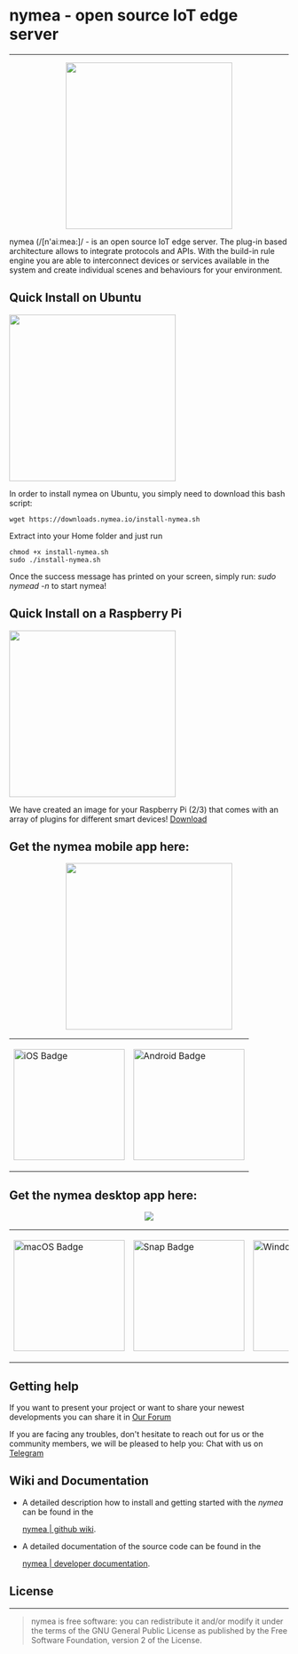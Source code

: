 # nymea - open source IoT edge server
--------------------------------------------
<p align="center">
  <a  href="https://nymea.io">
    <img src="https://nymea.io/app/default/assets/addons/default/guh/default-theme/resources/img/nymea-logo.svg" width=300>
  </a>
</p>

nymea (/[n'aiːmea:]/ - is an open source IoT edge server. The plug-in based architecture allows to integrate protocols and APIs. With the build-in rule engine you are able to interconnect devices or services available in the system and create individual scenes and behaviours for your environment.

## Quick Install on Ubuntu 

<img src="https://nymea.io/app/default/assets/addons/default/guh/default-theme/resources/img/nymea-ubuntu.svg" width=300 >

In order to install nymea on Ubuntu, you simply need to download this bash script:

```
wget https://downloads.nymea.io/install-nymea.sh
```
Extract into your Home folder and just run

```
chmod +x install-nymea.sh
sudo ./install-nymea.sh
```
Once the success message has printed on your screen, simply run: *sudo nymead -n* to start nymea!

## Quick Install on a Raspberry Pi

<img src="https://nymea.io/app/default/assets/addons/default/guh/default-theme/resources/img/nymea-pi.svg" width=300 >

We have created an image for your Raspberry Pi (2/3) that comes with an array of plugins for different smart devices!
 [Download](https://downloads.nymea.io/images/nymea-community/nymea-ubuntu-18.04.2-latest-armhf+raspi.zip)

## Get the nymea mobile app here:

<p align="center">
  <img src="https://nymea.io/app/default/assets/addons/default/guh/default-theme/resources/img/community/app-shots/ios-app.png" width=300>
</p>

<table align="middle">
  <tr>
    <td> 
      <p>
        <a href="https://itunes.apple.com/us/app/nymea-app/id1400810250?mt=8">
          <img border="0" align="middle" alt="iOS Badge" src="https://nymea.io/app/default/assets/addons/default/guh/default-theme/resources/img/app-store/appstore.png" width=200>
     </p>
    </td>
    <td> 
      <p>
         <a href="https://play.google.com/store/apps/details?id=io.guh.nymeaapp&hl=en&pcampaignid=MKT-Other-global-all-co-prtnr-py-PartBadge-Mar2515-1">
         <img border="0" align="middle" alt="Android Badge" src="https://nymea.io/app/default/assets/addons/default/guh/default-theme/resources/img/app-store/playstore.png" width=200>
     </p>
    </td>
   </tr>
</table>


## Get the nymea desktop app here:
<p align="center">
   <img src="https://nymea.io/app/default/assets/addons/default/guh/default-theme/resources/img/community/app-shots/desktop-app.png?v=1555314733">
</p>

<table align="middle">
  <tr>
    <td> 
      <p>
         <a href="https://downloads.nymea.io/nymea-app/nymea-app-osx-bundle.dmg">
         <img border="0" align="middle" alt="macOS Badge" src="https://nymea.io/app/default/assets/addons/default/guh/default-theme/resources/img/app-store/macos.png" width=200">
      </p>
    </td>
    <td> 
      <p>
        <a href="https://snapcraft.io/nymea-app">
        <img border="0" align="middle" alt="Snap Badge" src="https://nymea.io/app/default/assets/addons/default/guh/default-theme/resources/img/app-store/snap-store.png" width=200>
      </p>
    </td>
    <td> 
      <p>
        <a href="https://downloads.nymea.io/nymea-app/nymea-app-win-installer.exe">
        <img border="0" align="middle" alt="Windows Badge" src="https://nymea.io/app/default/assets/addons/default/guh/default-theme/resources/img/app-store/windows.svg" width=200>
      </p>
    </td>
  </tr>
</table>

## Getting help

If you want to present your project or want to share your newest developments you can share it in
[Our Forum](https://forum.nymea.io)

If you are facing any troubles, don't hesitate to reach out for us or the community members, we will be pleased to help you:
Chat with us on [Telegram](http://t.me/nymeacommunity)

## Wiki and Documentation

* A detailed description how to install and getting started with the *nymea* can be found in the

    [nymea | github wiki](https://wiki.nymea.io).

* A detailed documentation of the source code can be found in the

    [nymea | developer documentation](https://doc.nymea.io).


## License
--------------------------------------------
> nymea is free software: you can redistribute it and/or modify it under the terms of the GNU General Public License as published by the Free Software Foundation, version 2 of the License.
